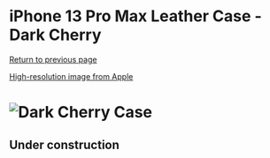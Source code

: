 # iPhone 13 Pro Max Leather Case - Dark Cherry

[Return to previous page](/iphone_13)

[High-resolution image from Apple](https://store.storeimages.cdn-apple.com/8756/as-images.apple.com/is//MM1M3?wid=4500&hei=4500&fmt=png)

# ![Dark Cherry Case](/everyphone/MM1M3.png)

## Under construction
